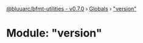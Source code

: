 [@bluuarc/bfmt-utilities - v0.7.0](../README.md) › [Globals](../globals.md) › ["version"](_version_.md)

# Module: "version"


